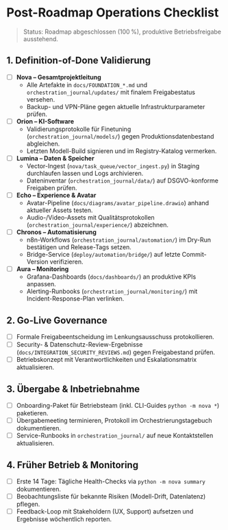 # Post-Roadmap Operations Checklist

> Status: Roadmap abgeschlossen (100 %), produktive Betriebsfreigabe ausstehend.

## 1. Definition-of-Done Validierung
- [ ] **Nova – Gesamtprojektleitung**
  - Alle Artefakte in `docs/FOUNDATION_*.md` und `orchestration_journal/updates/` mit finalem Freigabestatus versehen.
  - Backup- und VPN-Pläne gegen aktuelle Infrastrukturparameter prüfen.
- [ ] **Orion – KI-Software**
  - Validierungsprotokolle für Finetuning (`orchestration_journal/models/`) gegen Produktionsdatenbestand abgleichen.
  - Letzten Modell-Build signieren und im Registry-Katalog vermerken.
- [ ] **Lumina – Daten & Speicher**
  - Vector-Ingest (`nova/task_queue/vector_ingest.py`) in Staging durchlaufen lassen und Logs archivieren.
  - Dateninventar (`orchestration_journal/data/`) auf DSGVO-konforme Freigaben prüfen.
- [ ] **Echo – Experience & Avatar**
  - Avatar-Pipeline (`docs/diagrams/avatar_pipeline.drawio`) anhand aktueller Assets testen.
  - Audio-/Video-Assets mit Qualitätsprotokollen (`orchestration_journal/experience/`) abzeichnen.
- [ ] **Chronos – Automatisierung**
  - n8n-Workflows (`orchestration_journal/automation/`) im Dry-Run bestätigen und Release-Tags setzen.
  - Bridge-Service (`deploy/automation/bridge/`) auf letzte Commit-Version verifizieren.
- [ ] **Aura – Monitoring**
  - Grafana-Dashboards (`docs/dashboards/`) an produktive KPIs anpassen.
  - Alerting-Runbooks (`orchestration_journal/monitoring/`) mit Incident-Response-Plan verlinken.

## 2. Go-Live Governance
- [ ] Formale Freigabeentscheidung im Lenkungsausschuss protokollieren.
- [ ] Security- & Datenschutz-Review-Ergebnisse (`docs/INTEGRATION_SECURITY_REVIEWS.md`) gegen Freigabestand prüfen.
- [ ] Betriebskonzept mit Verantwortlichkeiten und Eskalationsmatrix aktualisieren.

## 3. Übergabe & Inbetriebnahme
- [ ] Onboarding-Paket für Betriebsteam (inkl. CLI-Guides `python -m nova *`) paketieren.
- [ ] Übergabemeeting terminieren, Protokoll im Orchestrierungstagebuch dokumentieren.
- [ ] Service-Runbooks in `orchestration_journal/` auf neue Kontaktstellen aktualisieren.

## 4. Früher Betrieb & Monitoring
- [ ] Erste 14 Tage: Tägliche Health-Checks via `python -m nova summary` dokumentieren.
- [ ] Beobachtungsliste für bekannte Risiken (Modell-Drift, Datenlatenz) pflegen.
- [ ] Feedback-Loop mit Stakeholdern (UX, Support) aufsetzen und Ergebnisse wöchentlich reporten.
